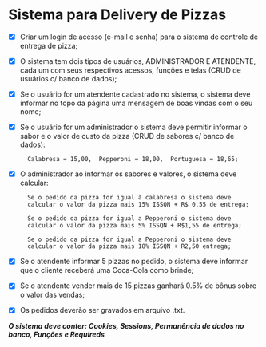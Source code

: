 # Sistema para Delivery de Pizzas

  

 - [x] Criar um login de acesso (e-mail e senha) para o sistema de controle
       de entrega de pizza;
       
 - [x] O sistema tem dois tipos de usuários, ADMINISTRADOR E ATENDENTE,
       cada um com seus respectivos acessos, funções e telas (CRUD de
       usuários c/ banco de dados);
       
 - [x] Se o usuário for um atendente cadastrado no sistema, o sistema
       deve informar no topo da página uma mensagem de boas vindas com o
       seu nome;
       
 - [x] Se o usuário for um administrador o sistema deve permitir
       informar o sabor e o valor de custo da pizza (CRUD de sabores c/
       banco de dados):
       
         Calabresa = 15,00,  Pepperoni = 18,00,  Portuguesa = 18,65;
       
 - [x] O administrador ao informar os sabores e valores, o sistema
       deve calcular:
       
         Se o pedido da pizza for igual à calabresa o sistema deve
         calcular o valor da pizza mais 15% ISSQN + R$ 0,55 de entrega;
       
         Se o pedido da pizza for igual a Pepperoni o sistema deve
         calcular o valor da pizza mais 5% ISSQN + R$1,55 de entrega;
       
         Se o pedido da pizza for igual a Pepperoni o sistema deve
         calcular o valor da pizza mais 18% ISSQN + R2,50 entrega;
       
 - [x] Se o atendente informar 5 pizzas no pedido, o sistema deve
       informar que o cliente receberá uma Coca-Cola como brinde;
       
 - [x] Se o atendente vender mais de 15 pizzas ganhará 0.5% de bônus
       sobre o valor das vendas;
       
 - [x] Os pedidos deverão ser gravados em arquivo .txt.  
 

***O sistema deve conter: Cookies, Sessions, Permanência de dados no banco, Funções e Requireds***